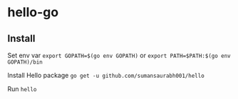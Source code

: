 # hello-go

## Install

  Set env var
  `export GOPATH=$(go env GOPATH)`
  or 
  `export PATH=$PATH:$(go env GOPATH)/bin`
  
  Install Hello package
  `go get -u github.com/sumansaurabh001/hello`
  
  Run 
  `hello`
